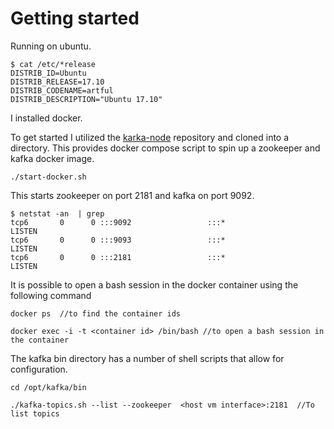 # Getting started

Running on ubuntu.
```
$ cat /etc/*release
DISTRIB_ID=Ubuntu
DISTRIB_RELEASE=17.10
DISTRIB_CODENAME=artful
DISTRIB_DESCRIPTION="Ubuntu 17.10"
```

I installed docker.

To get started I utilized the [karka-node](https://github.com/SOHU-Co/kafka-node) repository and cloned into a directory.  This provides docker compose script to spin up a zookeeper and kafka docker image.  
```
./start-docker.sh
```
This starts zookeeper on port 2181 and kafka on port 9092.
```
$ netstat -an  | grep
tcp6       0      0 :::9092                 :::*                  LISTEN
tcp6       0      0 :::9093                 :::*                  LISTEN
tcp6       0      0 :::2181                 :::*                  LISTEN  
```


It is possible to open a bash session in the docker container using the following command
```
docker ps  //to find the container ids

docker exec -i -t <container id> /bin/bash //to open a bash session in the container
```

The kafka bin directory has a number of shell scripts that allow for configuration.
```
cd /opt/kafka/bin

./kafka-topics.sh --list --zookeeper  <host vm interface>:2181  //To list topics
```
